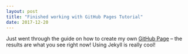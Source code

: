 ```yaml
---
layout: post
title: "Finished working with GitHub Pages Tutorial"
date: 2017-12-20
---
```

Just went through the guide on how to create my own [GitHub Page](http://jmcglone.com/guides/github-pages/) – the results are what you see right now! Using Jekyll is really cool!